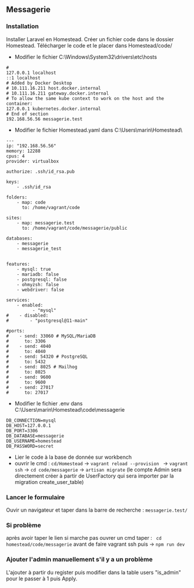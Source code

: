 ## Messagerie

### Installation
Installer Laravel en Homestead. Créer un fichier code dans le dossier Homestead. Télécharger le code et le placer dans Homestead/code/

- Modifier le fichier C:\Windows\System32\drivers\etc\hosts

````
#
127.0.0.1 localhost
::1 localhost
# Added by Docker Desktop
# 10.111.16.211 host.docker.internal
# 10.111.16.211 gateway.docker.internal
# To allow the same kube context to work on the host and the container:
127.0.0.1 kubernetes.docker.internal
# End of section
192.168.56.56 messagerie.test

````
- Modifier le fichier Homestead.yaml  dans C:\Users\marin\Homestead\

````
---
ip: "192.168.56.56"
memory: 12288
cpus: 4
provider: virtualbox

authorize: .ssh/id_rsa.pub

keys:
    - .ssh/id_rsa

folders:
    - map: code
      to: /home/vagrant/code

sites:
    - map: messagerie.test
      to: /home/vagrant/code/messagerie/public

databases:
    - messagerie
    - messagerie_test


features:
    - mysql: true
    - mariadb: false
    - postgresql: false
    - ohmyzsh: false
    - webdriver: false

services:
    - enabled:
          - "mysql"
#    - disabled:
#        - "postgresql@11-main"

#ports:
#    - send: 33060 # MySQL/MariaDB
#      to: 3306
#    - send: 4040
#      to: 4040
#    - send: 54320 # PostgreSQL
#      to: 5432
#    - send: 8025 # Mailhog
#      to: 8025
#    - send: 9600
#      to: 9600
#    - send: 27017
#      to: 27017
````
- Modifier le fichier .env dans C:\Users\marin\Homestead\code\messagerie
````
DB_CONNECTION=mysql
DB_HOST=127.0.0.1
DB_PORT=3306
DB_DATABASE=messagerie
DB_USERNAME=homestead
DB_PASSWORD=secret
````

- Lier le code à la base de donnée sur workbench
- ouvrir le cmd :
 ``cd/Homestead`` ->
 ``vagrant reload --provision `` ->
  ``vagrant ssh`` ->
  ``cd code/messagerie`` ->
  ``artisan migrate``
  (le compte Admin sera directement créer à partir de UserFactory qui sera importer par la migration create_user_table)

### Lancer le formulaire
Ouvir un navigateur et taper dans la barre de recherche : ``messagerie.test/``

### Si problème
après avoir taper le lien si marche pas ouvrer un cmd taper : 
 `` cd homestead/code/messagerie`` avant de faire vagrant ssh puis -> ``npm run dev``

### Ajouter l'admin manuellement s'il y a un problème
L'ajouter à partir du register puis modifier dans la table users "is_admin" pour le passer à 1 puis Apply.





